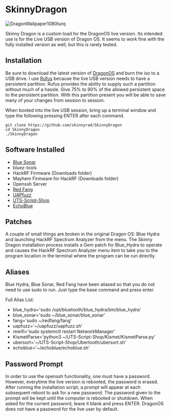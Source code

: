 # SkinnyDragon
![DragonWallpaper1080turq](https://user-images.githubusercontent.com/20311289/222309740-bc611523-16c6-4f3e-9b08-7aabdec38366.png)

Skinny Dragon is a custom load for the DragonOS live version. Its intended use is for the Live USB version of Dragon OS. It seems to work fine with the fully installed version as well, but this is rarely tested.

## Installation
Be sure to download the latest version of [DragonOS](https://sourceforge.net/projects/dragonos-focal/) and burn the iso to a USB drive. I use [Rufus](https://rufus.ie/en/) because the live USB version needs to have a persistent partition. Rufus provides the ability to supply such a partition without much of a hassle. Give 75% to 90% of the allowed persistent space to the persistent partition. With this partition present you will be able to save many of your changes from session to session.

When booted into the live USB session, bring up a terminal window and type the following pressing ENTER after each command.
```
git clone https://github.com/skinnyrad/SkinnyDragon
cd SkinnyDragon
./SkinnyDragon
```

## Software Installed
- [Blue Sonar](https://github.com/ZeroChaos-/blue_sonar)
- bluez-tools
- HackRF Firmware (Downloads folder)
- Mayhem Firmware for HackRF (Downloads folder)
- Openssh Server
- [Red Fang](https://gitlab.com/kalilinux/packages/redfang)
- [UAPfuzz](https://github.com/skinnyrad/uapfuzz)
- [UTS-Script-Shop](https://github.com/skinnyrad/UTS-Script-Shop)
- [EchoBlue](https://github.com/skinnyrad/echoblue)

## Patches
A couple of small things are broken in the original Dragon OS: Blue Hydra and launching HackRF Spectrum Analyzer from the menu. The Skinny Dragon installation process installs a Gem patch for Blue_Hydra to operate and causes the HackRF Spectrum Analyzer menu item to take you to the program location in the terminal where the program can be run directly.

## Aliases
Blue Hydra, Blue Sonar, Red Fang have been aliased so that you do not need to use sudo to run. Just type the base command and press enter.

Full Alias List:
- blue_hydra='sudo /opt/bluetooth/blue_hydra/bin/blue_hydra'
- blue_sonar='sudo ~/blue_sonar/blue_sonar'
- fang='sudo ~/redfang/fang'
- uapfuzz='~/uapfuzz/uapfuzz.sh'
- rewifi='sudo systemctl restart NetworkManager'
- KismetParse='python3 ~/UTS-Script-Shop/Kismet/KismetParse.py'
- ubersort='~/UTS-Script-Shop/Ubertooth/ubersort.sh'
- echoblue='~/echoblue/echoblue.sh'

## Password Prompt
In order to use the openssh functionality, one must have a password. However, everytime the live version is rebooted, the password is erased. After running the installation script, a prompt will appear at each subsequent reboot to ask for a new password. The password given to the prompt will be kept until the computer is rebooted or shutdown. When asked for the current password, leave it blank and press ENTER. DragonOS does not have a password for the live user by default.
